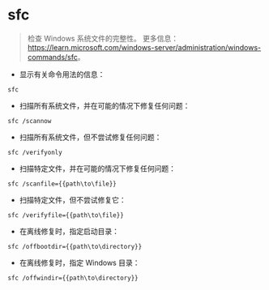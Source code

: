 # sfc

> 检查 Windows 系统文件的完整性。
> 更多信息：<https://learn.microsoft.com/windows-server/administration/windows-commands/sfc>。

- 显示有关命令用法的信息：

`sfc`

- 扫描所有系统文件，并在可能的情况下修复任何问题：

`sfc /scannow`

- 扫描所有系统文件，但不尝试修复任何问题：

`sfc /verifyonly`

- 扫描特定文件，并在可能的情况下修复任何问题：

`sfc /scanfile={{path\to\file}}`

- 扫描特定文件，但不尝试修复它：

`sfc /verifyfile={{path\to\file}}`

- 在离线修复时，指定启动目录：

`sfc /offbootdir={{path\to\directory}}`

- 在离线修复时，指定 Windows 目录：

`sfc /offwindir={{path\to\directory}}`
